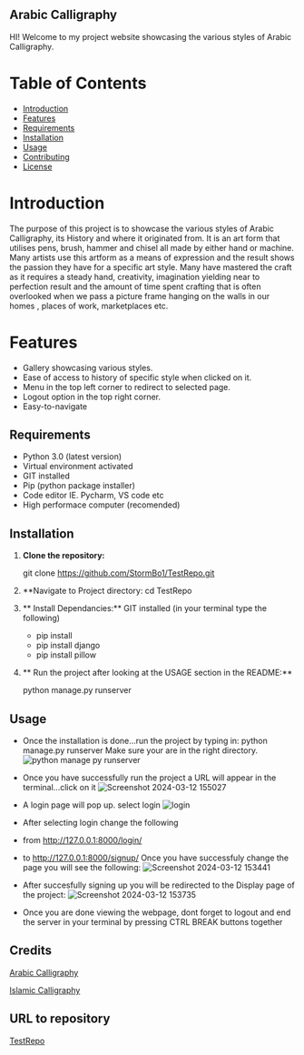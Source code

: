 ## Arabic Calligraphy

HI! Welcome to my project website showcasing the various styles of Arabic Calligraphy.

# Table of Contents

- [Introduction](#introduction)
- [Features](#features)
- [Requirements](#requirements)
- [Installation](#installation)
- [Usage](#usage)
- [Contributing](#contributing)
- [License](#license)

# Introduction

The purpose of this project is to showcase the various styles of Arabic Calligraphy, its History and where it originated from. 
It is an art form that utilises pens, brush, hammer and chisel all made by either hand or machine. Many artists use this artform 
as a means of expression and the result shows the passion they have for a specific art style. Many have mastered the craft as it 
requires a steady hand, creativity, imagination yielding near to perfection result and the amount of time spent crafting that is often overlooked when we pass a
picture frame hanging on the walls in our homes , places of work, marketplaces etc.

# Features

- Gallery showcasing various styles.
- Ease of access to history of specific style when clicked on it.
- Menu in the top left corner to redirect to selected page.
- Logout option in the top right corner.
- Easy-to-navigate

## Requirements

- Python 3.0 (latest version)
- Virtual environment activated
- GIT installed
- Pip (python package installer)
- Code editor IE. Pycharm, VS code etc
- High performace computer (recomended)

##  Installation

1. **Clone the repository:**

   git clone https://github.com/StormBo1/TestRepo.git

2. **Navigate to Project directory:
   cd TestRepo

3. ** Install Dependancies:**
   GIT installed
   (in your terminal type the following)
   - pip install
   - pip install django
   - pip install pillow

5. ** Run the project after looking at the USAGE section in the README:**

   python manage.py runserver

## Usage

- Once the installation is done...run the project by typing in: python manage.py runserver 
Make sure your are in the right directory.
![python manage py runserver](https://github.com/StormBo1/GitPortfolios/assets/148717363/83c5b414-a5b5-4a2f-80dc-f12d6b0251a8)

- Once you have successfully run the project a URL will appear in the terminal...click on it
![Screenshot 2024-03-12 155027](https://github.com/StormBo1/GitPortfolios/assets/148717363/86c120a7-d434-4848-a444-54b357e39828)


- A login page will pop up. select login
![login](https://github.com/StormBo1/GitPortfolios/assets/148717363/af64ee58-7ce0-405d-aa43-422a7e70b1ee)

- After selecting login change the following
- from http://127.0.0.1:8000/login/
- to http://127.0.0.1:8000/signup/
Once you have successfuly change the page you will see the following:
![Screenshot 2024-03-12 153441](https://github.com/StormBo1/GitPortfolios/assets/148717363/07cca056-17b0-49a1-acdf-0470e1af3ae3)

- After succesfully signing up you will be redirected to the Display page of the project:
![Screenshot 2024-03-12 153735](https://github.com/StormBo1/GitPortfolios/assets/148717363/03d34a25-b21e-4419-a3a2-d3d6702f3616)

- Once you are done viewing the webpage, dont forget to logout and end the server in your terminal by pressing CTRL BREAK buttons together

## Credits

[Arabic Calligraphy](https://en.wikipedia.org/wiki/Arabic_calligraphy)

[Islamic Calligraphy](https://en.wikipedia.org/wiki/Islamic_calligraphy)

## URL to repository

[TestRepo](https://github.com/StormBo1/TestRepo)
